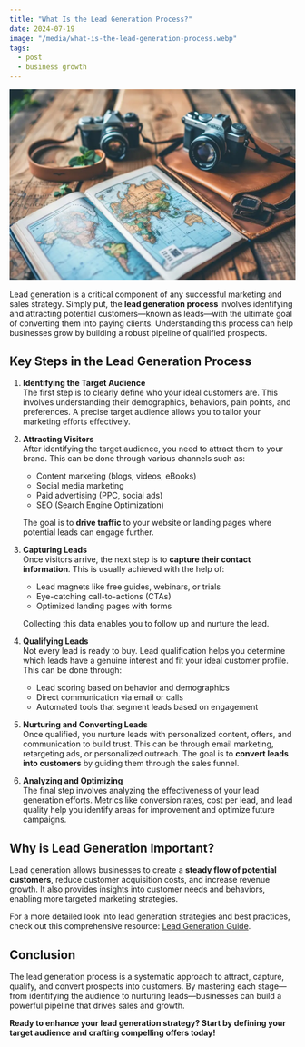 ```yaml
---
title: "What Is the Lead Generation Process?"
date: 2024-07-19
image: "/media/what-is-the-lead-generation-process.webp"
tags:
  - post
  - business growth
---
```


![What Is the Lead Generation Process?](/media/what-is-the-lead-generation-process.webp)

Lead generation is a critical component of any successful marketing and sales strategy. Simply put, the **lead generation process** involves identifying and attracting potential customers—known as leads—with the ultimate goal of converting them into paying clients. Understanding this process can help businesses grow by building a robust pipeline of qualified prospects.

## Key Steps in the Lead Generation Process

1. **Identifying the Target Audience**  
   The first step is to clearly define who your ideal customers are. This involves understanding their demographics, behaviors, pain points, and preferences. A precise target audience allows you to tailor your marketing efforts effectively.

2. **Attracting Visitors**  
   After identifying the target audience, you need to attract them to your brand. This can be done through various channels such as:  
   - Content marketing (blogs, videos, eBooks)  
   - Social media marketing  
   - Paid advertising (PPC, social ads)  
   - SEO (Search Engine Optimization)  
   
   The goal is to **drive traffic** to your website or landing pages where potential leads can engage further.

3. **Capturing Leads**  
   Once visitors arrive, the next step is to **capture their contact information**. This is usually achieved with the help of:  
   - Lead magnets like free guides, webinars, or trials  
   - Eye-catching call-to-actions (CTAs)  
   - Optimized landing pages with forms  
   
   Collecting this data enables you to follow up and nurture the lead.

4. **Qualifying Leads**  
   Not every lead is ready to buy. Lead qualification helps you determine which leads have a genuine interest and fit your ideal customer profile. This can be done through:  
   - Lead scoring based on behavior and demographics  
   - Direct communication via email or calls  
   - Automated tools that segment leads based on engagement  

5. **Nurturing and Converting Leads**  
   Once qualified, you nurture leads with personalized content, offers, and communication to build trust. This can be through email marketing, retargeting ads, or personalized outreach. The goal is to **convert leads into customers** by guiding them through the sales funnel.

6. **Analyzing and Optimizing**  
   The final step involves analyzing the effectiveness of your lead generation efforts. Metrics like conversion rates, cost per lead, and lead quality help you identify areas for improvement and optimize future campaigns.

## Why is Lead Generation Important?

Lead generation allows businesses to create a **steady flow of potential customers**, reduce customer acquisition costs, and increase revenue growth. It also provides insights into customer needs and behaviors, enabling more targeted marketing strategies.

For a more detailed look into lead generation strategies and best practices, check out this comprehensive resource: [Lead Generation Guide](https://leadcraftr.com/posts/lead-generation/).

## Conclusion

The lead generation process is a systematic approach to attract, capture, qualify, and convert prospects into customers. By mastering each stage—from identifying the audience to nurturing leads—businesses can build a powerful pipeline that drives sales and growth.  

**Ready to enhance your lead generation strategy? Start by defining your target audience and crafting compelling offers today!**
